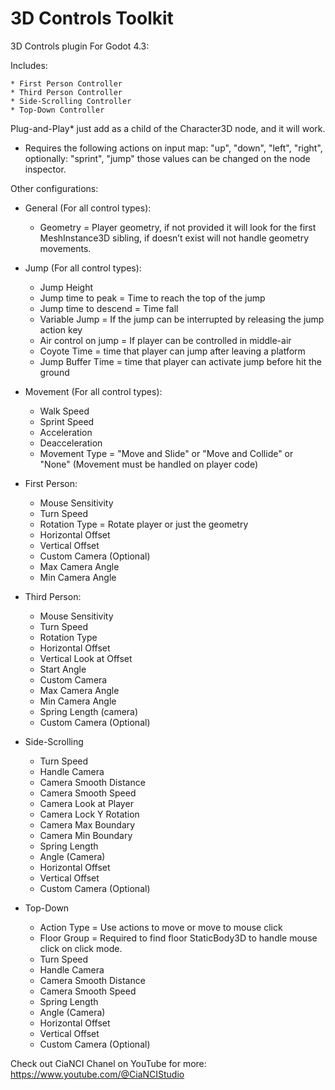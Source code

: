 # 3D Controls Toolkit

3D Controls plugin For Godot 4.3:
	
Includes:
	
	* First Person Controller
	* Third Person Controller
	* Side-Scrolling Controller
	* Top-Down Controller
	
Plug-and-Play* just add as a child of the Character3D node, and it will work.

* Requires the following actions on input map: "up", "down", "left", "right", optionally: "sprint", "jump"
those values can be changed on the node inspector.

Other configurations:

* General (For all control types):
	* Geometry = Player geometry, if not provided it will look for the first MeshInstance3D sibling, if doesn’t exist will not handle geometry movements.

* Jump (For all control types):
	* Jump Height
	* Jump time to peak = Time to reach the top of the jump
	* Jump time to descend = Time fall
	* Variable Jump = If the jump can be interrupted by releasing the jump action key
	* Air control on jump = If player can be controlled in middle-air
	* Coyote Time = time that player can jump after leaving a platform
	* Jump Buffer Time = time that player can activate jump before hit the ground

* Movement (For all control types):
	* Walk Speed
	* Sprint Speed
	* Acceleration
	* Deacceleration
	* Movement Type = "Move and Slide" or "Move and Collide" or "None" (Movement must be handled on player code)

* First Person:
	* Mouse Sensitivity
	* Turn Speed
	* Rotation Type = Rotate player or just the geometry
	* Horizontal Offset 
	* Vertical Offset
	* Custom Camera (Optional)
	* Max Camera Angle
	* Min Camera Angle

* Third Person:
	* Mouse Sensitivity
	* Turn Speed
	* Rotation Type
	* Horizontal Offset
	* Vertical Look at Offset
	* Start Angle
	* Custom Camera
	* Max Camera Angle
	* Min Camera Angle
	* Spring Length (camera)
	* Custom Camera (Optional)

* Side-Scrolling
	* Turn Speed
	* Handle Camera
	* Camera Smooth Distance
	* Camera Smooth Speed
	* Camera Look at Player
	* Camera Lock Y Rotation
	* Camera Max Boundary
	* Camera Min Boundary
	* Spring Length
	* Angle (Camera)
	* Horizontal Offset
	* Vertical Offset
	* Custom Camera (Optional)
	
* Top-Down
	* Action Type = Use actions to move or move to mouse click
	* Floor Group = Required to find floor StaticBody3D to handle mouse click on click mode.
	* Turn Speed
	* Handle Camera
	* Camera Smooth Distance
	* Camera Smooth Speed		
	* Spring Length
	* Angle (Camera)
	* Horizontal Offset
	* Vertical Offset
	* Custom Camera (Optional)
	
Check out CiaNCI Chanel on YouTube for more: https://www.youtube.com/@CiaNCIStudio
